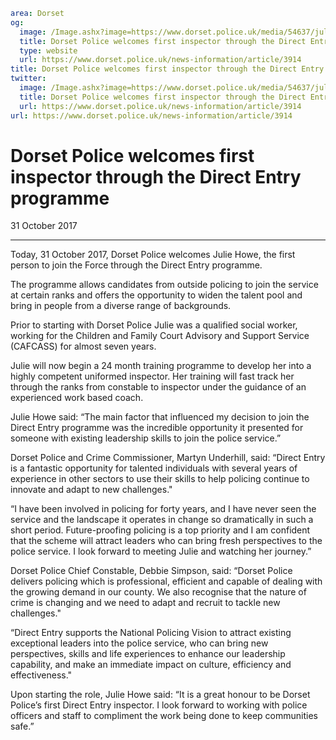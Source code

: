 ```yaml
area: Dorset
og:
  image: /Image.ashx?image=https://www.dorset.police.uk/media/54637/julie_howe.png&amp;amp;width=150
  title: Dorset Police welcomes first inspector through the Direct Entry programme
  type: website
  url: https://www.dorset.police.uk/news-information/article/3914
title: Dorset Police welcomes first inspector through the Direct Entry programme |
twitter:
  image: /Image.ashx?image=https://www.dorset.police.uk/media/54637/julie_howe.png&amp;amp;width=150
  title: Dorset Police welcomes first inspector through the Direct Entry programme
  url: https://www.dorset.police.uk/news-information/article/3914
url: https://www.dorset.police.uk/news-information/article/3914
```

# Dorset Police welcomes first inspector through the Direct Entry programme

31 October 2017

* * *

Today, 31 October 2017, Dorset Police welcomes Julie Howe, the first person to join the Force through the Direct Entry programme.

The programme allows candidates from outside policing to join the service at certain ranks and offers the opportunity to widen the talent pool and bring in people from a diverse range of backgrounds.

Prior to starting with Dorset Police Julie was a qualified social worker, working for the Children and Family Court Advisory and Support Service (CAFCASS) for almost seven years.

Julie will now begin a 24 month training programme to develop her into a highly competent uniformed inspector. Her training will fast track her through the ranks from constable to inspector under the guidance of an experienced work based coach.

Julie Howe said: “The main factor that influenced my decision to join the Direct Entry programme was the incredible opportunity it presented for someone with existing leadership skills to join the police service.”

Dorset Police and Crime Commissioner, Martyn Underhill, said: “Direct Entry is a fantastic opportunity for talented individuals with several years of experience in other sectors to use their skills to help policing continue to innovate and adapt to new challenges."

“I have been involved in policing for forty years, and I have never seen the service and the landscape it operates in change so dramatically in such a short period. Future-proofing policing is a top priority and I am confident that the scheme will attract leaders who can bring fresh perspectives to the police service. I look forward to meeting Julie and watching her journey.”

Dorset Police Chief Constable, Debbie Simpson, said: “Dorset Police delivers policing which is professional, efficient and capable of dealing with the growing demand in our county. We also recognise that the nature of crime is changing and we need to adapt and recruit to tackle new challenges."

“Direct Entry supports the National Policing Vision to attract existing exceptional leaders into the police service, who can bring new perspectives, skills and life experiences to enhance our leadership capability, and make an immediate impact on culture, efficiency and effectiveness."

Upon starting the role, Julie Howe said: “It is a great honour to be Dorset Police’s first Direct Entry inspector. I look forward to working with police officers and staff to compliment the work being done to keep communities safe.”
